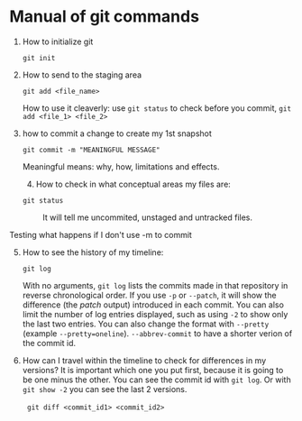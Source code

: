 # Manual of git commands

1. How to initialize git
   
   `git init`

2. How to send to the staging area
   
   `git add <file_name>`
   
   How to use it cleaverly: use `git status` to check before you commit, `git add <file_1> <file_2>`

3. how to commit a change to create my 1st snapshot
   
   `git commit -m "MEANINGFUL MESSAGE"`
   
   Meaningful means: why, how, limitations and effects.
   
   4. How to check in what conceptual areas my files are:
   
   `git status`

               It will tell me uncommited, unstaged and untracked files.

Testing what happens if I don't use -m to commit

5. How to see the history of my timeline:
   
   `git log`
   
   With no arguments, `git log` lists the commits made in that repository in reverse chronological order. If you use `-p` or `--patch`, it will show the difference (the *patch* output) introduced in each commit. You can also limit the number of log entries displayed, such as using `-2` to show only the last two entries. You can also change the format with `--pretty` (example `--pretty=oneline`). `--abbrev-commit` to have a shorter verion of the commit id.

6. How can I travel within the timeline to check for differences in my versions? It is important which one you put first, because it is going to be one minus the other. You can see the commit id with `git log`. Or with `git show -2` you can see the last 2 versions.

        `git diff <commit_id1> <commit_id2>`
